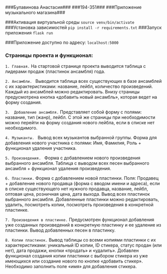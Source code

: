 ###Булавинова Анастасия###
###194-351###
###Приложение музыкального магазина###

###Активация виртуальной среды
`source venv/bin/activate`
###Установка зависимостей
`pip install -r requirements.txt`
###Запуск приложения
`flask run`

###Приложение доступно по адресу:
`localhost:5000`

### Страницы проекта и функционал:
`1. Главная.` 
На стартовой странице проекта выводится таблица с лидерами продаж (пластинок ансамбля) года.

`2. Ансамбли. `
Выводится таблица всех существующих в базе ансамблей с их характеристиками: название, лейбл, количество произведений. 
Каждый из ансамблей можно редактировать. 
Внизу страницы предусмотрена кнопка «добавить новый ансамбль», которая ведет на форму создания.

`3.  Добавление ансамбля.` Представляет собой форму с полями: название, тип (жанр), лейбл. С этой же страницы при необходимости можно перейти на форму создания нового лейбла, если в списке нет необходимого. 

`4. Музыканты. `
Вывод всех музыкантов выбранной группы.
Форма для добавления нового участника с полями: Имя, Фамилия, Роль + функционал удаления участника.

`5. Произведения. `
Форма с добавлением нового произведения выбранного ансамбля.
Таблица с выводом всех песен выбранного ансамбля + функционал удаления произведения.

`6. Пластинки.`
Форма с добавлением новой пластинки. Поля: Продавец + добавление нового продавца (форма с вводом имени и адреса), если в списке существующего нет нужного продавца, название, лейбл, оптовая цена, розничная цена, дата выхода.
Вывод всех пластинок выбранного ансамбля.
Добавленные пластинки можно редактировать, удалить, посмотреть копии, посмотреть произведения в конкретной пластинке.

`7. Произведения в пластинке.`
Предусмотрен функционал добавления уже созданных произведений в конкретную пластинку и ее удаление из пластинки.
Вывод добавленных песен в пластинку.

`8. Копии пластинок.`
Вывод таблицы со всеми копиями пластинки с их характеристиками: уникальный ID копии, ID стикера, статус продан (или нет), дата продажи, кнопки «продать» и «удалить».
Добавлен функционал создания копии пластинки с выбором стикера из уже имеющихся или создание нового по кнопке «добавить стикер». Необходимо заполнить поле «имя» для добавления стикера.
